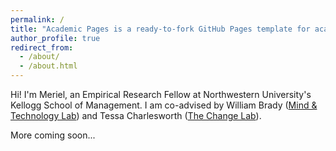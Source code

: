 ```yaml
---
permalink: /
title: "Academic Pages is a ready-to-fork GitHub Pages template for academic personal websites"
author_profile: true
redirect_from: 
  - /about/
  - /about.html
---
```


Hi! I'm Meriel, an Empirical Research Fellow at Northwestern University's Kellogg School of Management. I am co-advised by William Brady ([Mind & Technology Lab](https://sites.google.com/u.northwestern.edu/mind-technology-lab)) and Tessa Charlesworth ([The Change Lab](https://sites.northwestern.edu/changelab/)).

More coming soon...
